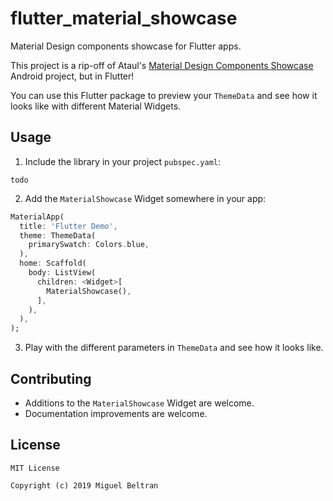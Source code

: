 # flutter_material_showcase

Material Design components showcase for Flutter apps.

This project is a rip-off of Ataul's [Material Design Components Showcase](https://github.com/ataulm/material-design-components-showcase) Android project, but in Flutter!

You can use this Flutter package to preview your `ThemeData` and see how it looks like with different Material Widgets.

## Usage

1. Include the library in your project `pubspec.yaml`:

```
todo
```

2. Add the `MaterialShowcase` Widget somewhere in your app:

```dart
MaterialApp(
  title: 'Flutter Demo',
  theme: ThemeData(
    primarySwatch: Colors.blue,
  ),
  home: Scaffold(
    body: ListView(
      children: <Widget>[
        MaterialShowcase(),
      ],
    ),
  ),
);
```

3. Play with the different parameters in `ThemeData` and see how it looks like.

## Contributing

- Additions to the `MaterialShowcase` Widget are welcome.
- Documentation improvements are welcome.

## License

```
MIT License

Copyright (c) 2019 Miguel Beltran
```



